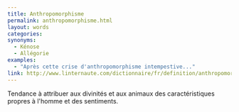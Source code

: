 ```yaml
---
title: Anthropomorphisme
permalink: anthropomorphisme.html
layout: words
categories:
synonyms:
  - Kénose
  - Allégorie
examples:
  - "Après cette crise d'anthropomorphisme intempestive..."
link: http://www.linternaute.com/dictionnaire/fr/definition/anthropomorphisme/
---
```


Tendance à attribuer aux divinités et aux animaux des caractéristiques propres à l'homme et des sentiments.

